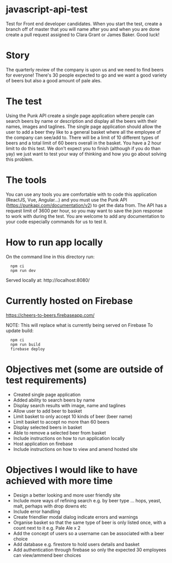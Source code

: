# javascript-api-test
Test for Front end developer candidates. When you start the test, create a branch off of master that you will name after you and when you are done create a pull request assigned to Clara Grant or James Baker. Good luck!

# Story
The quarterly review of the company is upon us and we need to find beers for everyone! There's 30 people expected to go and we want a good variety of beers but also a good amount of pale ales.

# The test
Using the Punk API create a single page application where people can search beers by name or description and display all the beers with their names, images and taglines. The single page application should allow the user to add a beer they like to a general basket where all the employee of the company can see/add to. There will be a limit of 10 different types of beers and a total limit of 60 beers overall in the basket. You have a 2 hour limit to do this test. We don't expect you to finish (although if you do than yay) we just want to test your way of thinking and how you go about solving this problem.

# The tools
You can use any tools you are comfortable with to code this application (ReactJS, Vue, Angular...) and you must use the Punk API (https://punkapi.com/documentation/v2) to get the data from. The API has a request limit of 3600 per hour, so you may want to save the json response to work with during the test. You are welcome to add any documentation to your code especially commands for us to test it.


# How to run app locally

On the command line in this directory run:
```
  npm ci
  npm run dev
```

Served locally at: http://localhost:8080/

# Currently hosted on Firebase
https://cheers-to-beers.firebaseapp.com/

NOTE: This will replace what is currently being served on Firebase
To update build:
```
  npm ci
  npm run build
  firebase deploy
```


# Objectives met (some are outside of test requirements)
* Created single page application
* Added ability to search beers by name
* Display search results with image, name and taglines
* Allow user to add beer to basket
* Limit basket to only accept 10 kinds of beer (beer name)
* Limit basket to accept no more than 60 beers
* Display selected beers in basket
* Able to remove a selected beer from basket
* Include instructions on how to run application locally
* Host application on firebase
* Include instructions on how to view and amend hosted site


# Objectives I would like to have achieved with more time
* Design a better looking and more user friendly site
* Include more ways of refining search e.g. by beer type ... hops, yeast, malt, perhaps with drop downs etc
* Include error handling
* Create friendlier modal dialog indicate errors and warnings
* Organise basket so that the same type of beer is only listed once, with a count next to it
e.g. Pale Ale x 2
* Add the concept of users so a username can be associated with a beer choice
* Add database e.g. firestore to hold users details and basket
* Add authentication through firebase so only the expected 30 employees can view/ammend beer choices
